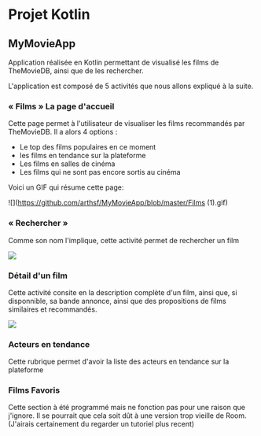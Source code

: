 # Projet Kotlin
## MyMovieApp

Application réalisée en Kotlin permettant de visualisé les films de TheMovieDB, ainsi que de les rechercher.

L'application est composé de 5 activités que nous allons expliqué à la suite.

### « Films » La page d'accueil

Cette page permet à l'utilisateur de visualiser les films recommandés par TheMovieDB. Il a alors 4 options :
- Le top des films populaires en ce moment
- les films en tendance sur la plateforme
- Les films en salles de cinéma
- Les films qui ne sont pas encore sortis au cinéma

Voici un GIF qui résume cette page:

![](https://github.com/arthsf/MyMovieApp/blob/master/Films (1).gif)

### « Rechercher »

Comme son nom l'implique, cette activité permet de rechercher un film

![](https://github.com/arthsf/MyMovieApp/blob/master/Recherche.gif)

### Détail d'un film

Cette activité consite en la description complète d'un film, ainsi que, si disponnible, sa bande annonce, ainsi que des propositions de films similaires et recommandés.

![](https://github.com/arthsf/MyMovieApp/blob/master/Détails.gif)

### Acteurs en tendance

Cette rubrique permet d'avoir la liste des acteurs en tendance sur la plateforme

### Films Favoris

Cette section à été programmé mais ne fonction pas pour une raison que j'ignore. Il se pourrait que cela soit dût à une version trop vieille de Room. (J'airais certainement du regarder un tutoriel plus recent)
